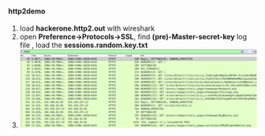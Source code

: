 #### http2demo

1. load **hackerone.http2.out** with wireshark
2. open **Preference->Protocols->SSL**, find **(pre)-Master-secret-key** log file , load the **sessions.random.key.txt**
3. ![image-20190210211349249](./http2demo/images/http2demo.png)